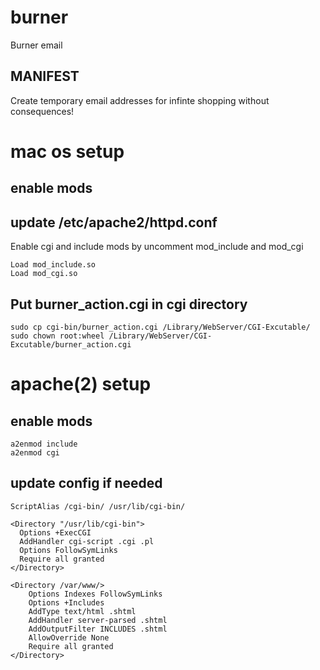 # burner
Burner email

## MANIFEST

Create temporary email addresses for infinte shopping without consequences!

# mac os setup

## enable mods

## update /etc/apache2/httpd.conf

Enable cgi and include mods by uncomment mod_include and mod_cgi

    Load mod_include.so
    Load mod_cgi.so

## Put burner_action.cgi in cgi directory

    sudo cp cgi-bin/burner_action.cgi /Library/WebServer/CGI-Excutable/
    sudo chown root:wheel /Library/WebServer/CGI-Excutable/burner_action.cgi

# apache(2) setup

## enable mods

    a2enmod include
    a2enmod cgi

## update config if needed

    ScriptAlias /cgi-bin/ /usr/lib/cgi-bin/

    <Directory "/usr/lib/cgi-bin">
      Options +ExecCGI
      AddHandler cgi-script .cgi .pl
      Options FollowSymLinks
      Require all granted
    </Directory>

    <Directory /var/www/>
        Options Indexes FollowSymLinks
        Options +Includes
        AddType text/html .shtml
        AddHandler server-parsed .shtml
        AddOutputFilter INCLUDES .shtml
        AllowOverride None
        Require all granted
    </Directory>
